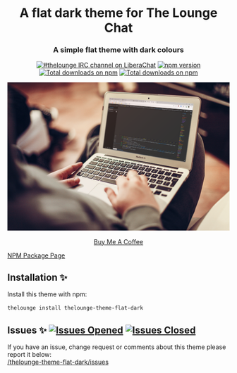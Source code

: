 <h1 align="center">
	A flat dark theme for The Lounge Chat
</h1>

<h3 align="center">
	A simple flat theme with dark colours
</h3>

<p align="center">
	<a href="https://demo.thelounge.chat/"><img
		alt="#thelounge IRC channel on LiberaChat"
		src="https://img.shields.io/badge/libera.chat-%23thelounge-415364.svg?colorA=ff9e18"></a>
	<a href="https://www.npmjs.com/package/thelounge-theme-flat-dark"><img
		alt="npm version"
		src="https://img.shields.io/npm/v/thelounge-theme-flat-dark"></a>
	<a href="https://npm-stat.com/charts.html?package=thelounge-theme-flat-dark"><img
		alt="Total downloads on npm"
		src="https://img.shields.io/npm/dy/thelounge-theme-flat-dark.svg?colorA=333a41&colorB=007dc7&maxAge=3600&label=Downloads"></a>
	<a href="https://github.com/aab12345/thelounge-theme-flat-dark/actions/workflows/publish.yml"><img
		alt="Total downloads on npm"
		src="https://github.com/aab12345/thelounge-theme-flat-dark/actions/workflows/publish.yml/badge.svg"></a>	
</p>

<p align="center">
	<img src="../thelounge-theme-flat-dark/Screenshots/Template_01.png" alt="Screenshot of the Flat Dark theme for The Lounge Chat" >
</p>

<p align="center">
<a href="https://www.buymeacoffee.com/aab12345" target="_blank">Buy Me A Coffee</a>
</p>

[NPM Package Page](https://www.npmjs.com/package/thelounge-theme-flat-dark)
## Installation :sparkles:
Install this theme with npm:

```sh
thelounge install thelounge-theme-flat-dark
```

## Issues :sparkles: <a href="https://github.com/aab12345/thelounge-theme-flat-dark/issues?q=is%3Aopen+is%3Aissue"> <img alt="Issues Opened" src="https://img.shields.io/github/issues/aab12345/thelounge-theme-flat-dark?color=green&style=plastic"></a> <a href="https://github.com/aab12345/thelounge-theme-flat-dark/issues?q=is%3Aissue+is%3Aclosed"> <img alt="Issues Closed" src="https://img.shields.io/github/issues-closed/aab12345/thelounge-theme-flat-dark?color=orange&style=plastic"></a> <br />
If you have an issue, change request or comments about this theme please report it below:<br/>
<a href="https://github.com/aab12345/thelounge-theme-flat-dark/issues">/thelounge-theme-flat-dark/issues</a>
